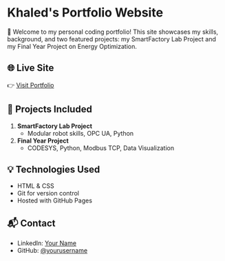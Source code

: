 # Khaled's Portfolio Website

🚀 Welcome to my personal coding portfolio! This site showcases my skills, background, and two featured projects: my SmartFactory Lab Project and my Final Year Project on Energy Optimization.

## 🌐 Live Site
👉 [Visit Portfolio](https://yourusername.github.io/khaled-portfolio/)

## 📁 Projects Included
1. **SmartFactory Lab Project**
   - Modular robot skills, OPC UA, Python
2. **Final Year Project**
   - CODESYS, Python, Modbus TCP, Data Visualization

## 💡 Technologies Used
- HTML & CSS
- Git for version control
- Hosted with GitHub Pages

## 📬 Contact
- LinkedIn: [Your Name](https://linkedin.com/in/yourprofile)
- GitHub: [@yourusername](https://github.com/yourusername)
